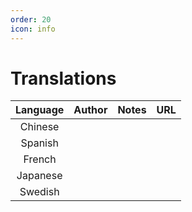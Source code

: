 ```yaml
---
order: 20
icon: info
---
```

# Translations


| Language | Author | Notes | URL |
|:--------:|:------:|:-----:|:---:|
| Chinese  |        |       |     |
| Spanish  |        |       |     |
|  French  |        |       |     |
| Japanese |        |       |     |
| Swedish  |        |       |     |


    

